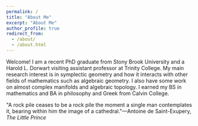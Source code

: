 ```yaml
---
permalink: /
title: "About Me"
excerpt: "About Me"
author_profile: true
redirect_from: 
  - /about/
  - /about.html
---
```


Welcome! I am a recent PhD graduate from Stony Brook University and a Harold L. Dorwart visiting assistant professor at Trinity College. My main research interest is in symplectic geometry and how it interacts with other fields of mathematics such as algebraic geometry. I also have some work on almost complex manifolds and algebraic topology. I earned my BS in mathematics and BA in philosophy and Greek from Calvin College.

"A rock pile ceases to be a rock pile the moment a single man contemplates it, bearing within him the image of a cathedral."—Antoine de Saint-Exupery, _The Little Prince_


